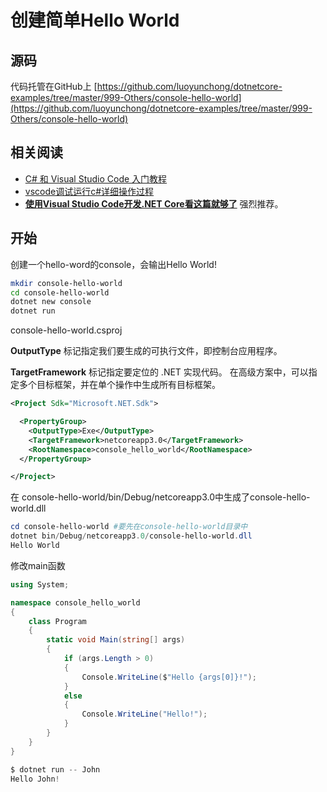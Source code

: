 
# 创建简单Hello World

## 源码
代码托管在GitHub上 [https://github.com/luoyunchong/dotnetcore-examples/tree/master/999-Others/console-hello-world](https://github.com/luoyunchong/dotnetcore-examples/tree/master/999-Others/console-hello-world)

## 相关阅读
- [C# 和 Visual Studio Code 入门教程](https://docs.microsoft.com/zh-cn/dotnet/core/tutorials/with-visual-studio-code)
- [vscode调试运行c#详细操作过程](https://blog.csdn.net/qq_40346899/article/details/80955788)
- **[使用Visual Studio Code开发.NET Core看这篇就够了](https://blog.csdn.net/qin_yu_2010/article/details/83978244)** 强烈推荐。

## 开始
创建一个hello-word的console，会输出Hello World!

~~~bash
mkdir console-hello-world
cd console-hello-world
dotnet new console
dotnet run
~~~

console-hello-world.csproj

**OutputType** 标记指定我们要生成的可执行文件，即控制台应用程序。

**TargetFramework** 标记指定要定位的 .NET 实现代码。 在高级方案中，可以指定多个目标框架，并在单个操作中生成所有目标框架。

~~~xml
<Project Sdk="Microsoft.NET.Sdk">

  <PropertyGroup>
    <OutputType>Exe</OutputType>
    <TargetFramework>netcoreapp3.0</TargetFramework>
    <RootNamespace>console_hello_world</RootNamespace>
  </PropertyGroup>

</Project>

~~~

在 console-hello-world/bin/Debug/netcoreapp3.0中生成了console-hello-world.dll

~~~PowerShell
cd console-hello-world #要先在console-hello-world目录中
dotnet bin/Debug/netcoreapp3.0/console-hello-world.dll
Hello World
~~~

修改main函数

~~~csharp
using System;

namespace console_hello_world
{
    class Program
    {
        static void Main(string[] args)
        {
            if (args.Length > 0)
            {
                Console.WriteLine($"Hello {args[0]}!");
            }
            else
            {
                Console.WriteLine("Hello!");
            }
        }
    }
}
~~~

~~~PowerShell
$ dotnet run -- John
Hello John!
~~~


